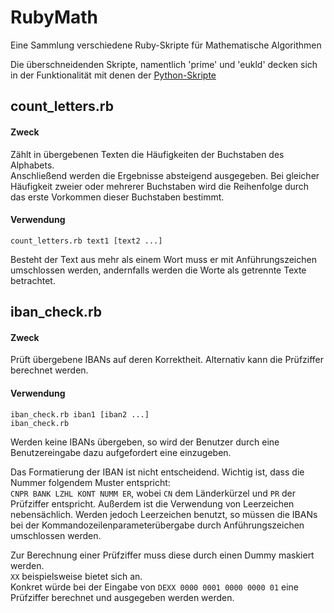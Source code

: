 # RubyMath
Eine Sammlung verschiedene Ruby-Skripte für Mathematische Algorithmen

Die überschneidenden Skripte, namentlich 'prime' und 'eukld' decken sich in der Funktionalität mit denen der [Python-Skripte](https://github.com/frankruegamer/PythonMath)

## count_letters.rb
#### Zweck
Zählt in übergebenen Texten die Häufigkeiten der Buchstaben des Alphabets.  
Anschließend werden die Ergebnisse absteigend ausgegeben. Bei gleicher Häufigkeit zweier oder mehrerer Buchstaben wird die Reihenfolge durch das erste Vorkommen dieser Buchstaben bestimmt.

#### Verwendung
`count_letters.rb text1 [text2 ...]`

Besteht der Text aus mehr als einem Wort muss er mit Anführungszeichen umschlossen werden, andernfalls werden die Worte als getrennte Texte betrachtet.

## iban_check.rb
#### Zweck
Prüft übergebene IBANs auf deren Korrektheit. Alternativ kann die Prüfziffer berechnet werden.

#### Verwendung
`iban_check.rb iban1 [iban2 ...]`  
`iban_check.rb`

Werden keine IBANs übergeben, so wird der Benutzer durch eine Benutzereingabe dazu aufgefordert eine einzugeben.

Das Formatierung der IBAN ist nicht entscheidend. Wichtig ist, dass die Nummer folgendem Muster entspricht:  
`CNPR BANK LZHL KONT NUMM ER`, wobei `CN` dem Länderkürzel und `PR` der Prüfziffer entspricht. Außerdem ist die Verwendung von Leerzeichen nebensächlich. Werden jedoch Leerzeichen benutzt, so müssen die IBANs bei der Kommandozeilenparameterübergabe durch Anführungszeichen umschlossen werden.

Zur Berechnung einer Prüfziffer muss diese durch einen Dummy maskiert werden.  
`XX` beispielsweise bietet sich an.  
Konkret würde bei der Eingabe von `DEXX 0000 0001 0000 0000 01` eine Prüfziffer berechnet und ausgegeben werden werden.
